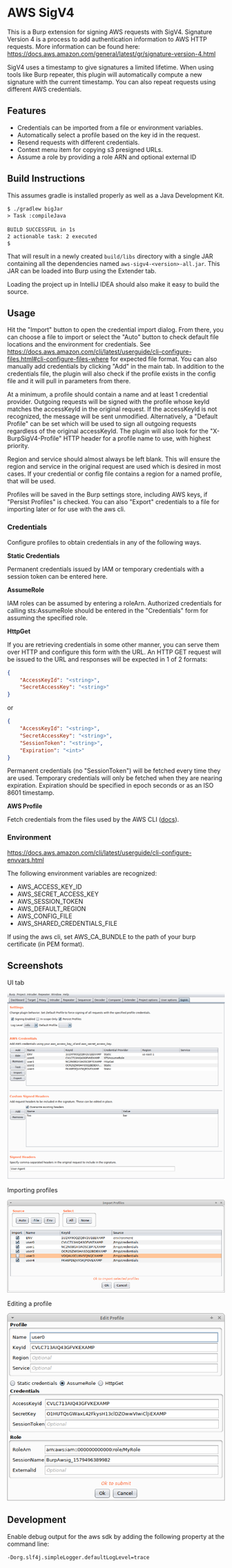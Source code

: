 # AWS SigV4
This is a Burp extension for signing AWS requests with SigV4. Signature Version 4 is a process to add
authentication information to AWS HTTP requests. More information can be found here:
https://docs.aws.amazon.com/general/latest/gr/signature-version-4.html

SigV4 uses a timestamp to give signatures a limited lifetime. When using tools like Burp repeater,
this plugin will automatically compute a new signature with the current timestamp. You can also
repeat requests using different AWS credentials.

## Features
- Credentials can be imported from a file or environment variables.
- Automatically select a profile based on the key id in the request.
- Resend requests with different credentials.
- Context menu item for copying s3 presigned URLs.
- Assume a role by providing a role ARN and optional external ID


## Build Instructions
This assumes gradle is installed properly as well as a Java Development Kit.

```
$ ./gradlew bigJar
> Task :compileJava

BUILD SUCCESSFUL in 1s
2 actionable task: 2 executed
$ 
```

That will result in a newly created `build/libs` directory with a single JAR
containing all the dependencies named `aws-sigv4-<version>-all.jar`. This JAR can be
loaded into Burp using the Extender tab.

Loading the project up in IntelliJ IDEA should also make it easy to build the
source.


## Usage
Hit the "Import" button to open the credential import dialog. From there, you can choose a
file to import or select the "Auto" button to check default file locations and
the environment for credentials. See https://docs.aws.amazon.com/cli/latest/userguide/cli-configure-files.html#cli-configure-files-where
for expected file format. You can also manually add credentials by clicking "Add" in the main tab.
In addition to the credentials file, the plugin will also check if the profile exists in the config
file and it will pull in parameters from there.

At a minimum, a profile should contain a name and at least 1 credential provider. Outgoing requests
will be signed with the profile whose keyId matches the accessKeyId in the original request. If
the accessKeyId is not recognized, the message will be sent unmodified. Alternatively, a
"Default Profile" can be set which will be used to sign all outgoing requests regardless
of the original accessKeyId. The plugin will also look for the "X-BurpSigV4-Profile" HTTP header
for a profile name to use, with highest priority.

Region and service should almost always be left blank. This will ensure the region and
service in the original request are used which is desired in most cases. If your credential
or config file contains a region for a named profile, that will be used.

Profiles will be saved in the Burp settings store, including AWS keys, if "Persist Profiles"
is checked. You can also "Export" credentials to a file for importing later or for use
with the aws cli.

### Credentials

Configure profiles to obtain credentials in any of the following ways.

**Static Credentials**

Permanent credentials issued by IAM or temporary credentials with a session token can be
entered here.

**AssumeRole**

IAM roles can be assumed by entering a roleArn. Authorized credentials for calling sts:AssumeRole
should be entered in the "Credentials" form for assuming the specified role.

**HttpGet**

If you are retrieving credentials in some other manner, you can serve them over HTTP and
configure this form with the URL. An HTTP GET request will be issued to the URL and responses
will be expected in 1 of 2 formats:

```json
{
    "AccessKeyId": "<string>",
    "SecretAccessKey": "<string>"
}
```

or

```json
{
    "AccessKeyId": "<string>",
    "SecretAccessKey": "<string>",
    "SessionToken": "<string>",
    "Expiration": "<int>"
}
```

Permanent credentials (no "SessionToken") will be fetched every time they are used. Temporary credentials
will only be fetched when they are nearing expiration. Expiration should be specified in epoch seconds or
as an ISO 8601 timestamp.

**AWS Profile**

Fetch credentials from the files used by the AWS CLI ([docs](https://docs.aws.amazon.com/cli/latest/userguide/cli-configure-files.html)).

### Environment
https://docs.aws.amazon.com/cli/latest/userguide/cli-configure-envvars.html

The following environment variables are recognized:
- AWS_ACCESS_KEY_ID
- AWS_SECRET_ACCESS_KEY
- AWS_SESSION_TOKEN
- AWS_DEFAULT_REGION
- AWS_CONFIG_FILE
- AWS_SHARED_CREDENTIALS_FILE

If using the aws cli, set AWS_CA_BUNDLE to the path of your burp certificate (in PEM format).

## Screenshots

UI tab

![UI](docs/screenshots/ui-example.png)

Importing profiles

![Importing Profiles](docs/screenshots/import-profiles.png)

Editing a profile

![Importing Profiles](docs/screenshots/profile-editor.png)

## Development

Enable debug output for the aws sdk by adding the following property at the command line:

```
-Dorg.slf4j.simpleLogger.defaultLogLevel=trace
```
